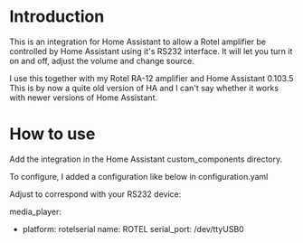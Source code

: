# Introduction
This is an integration for Home Assistant to allow a Rotel amplifier
be controlled by Home Assistant using it's RS232 interface.
It will let you turn it on and off, adjust the volume and change source.

I use this together with my Rotel RA-12 amplifier and Home Assistant 0.103.5
This is by now a quite old version of HA and I can't say whether it works with 
newer versions of Home Assistant.

# How to use
Add the integration in the Home Assistant custom_components directory.

To configure, I added a configuration like below in configuration.yaml

Adjust to correspond with your RS232 device:

media_player:
  - platform: rotelserial
    name: ROTEL
    serial_port: /dev/ttyUSB0